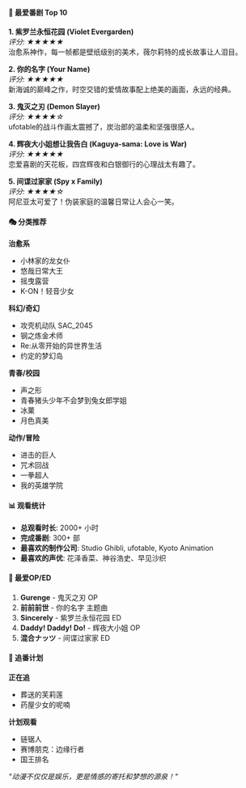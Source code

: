 #### 🌟 最爱番剧 Top 10

**1. 紫罗兰永恒花园 (Violet Evergarden)**  
*评分: ★★★★★*  
治愈系神作，每一帧都是壁纸级别的美术，薇尔莉特的成长故事让人泪目。

**2. 你的名字 (Your Name)**  
*评分: ★★★★★*  
新海诚的巅峰之作，时空交错的爱情故事配上绝美的画面，永远的经典。

**3. 鬼灭之刃 (Demon Slayer)**  
*评分: ★★★★☆*  
ufotable的战斗作画太震撼了，炭治郎的温柔和坚强很感人。

**4. 辉夜大小姐想让我告白 (Kaguya-sama: Love is War)**  
*评分: ★★★★★*  
恋爱喜剧的天花板，四宫辉夜和白银御行的心理战太有趣了。

**5. 间谍过家家 (Spy x Family)**  
*评分: ★★★★☆*  
阿尼亚太可爱了！伪装家庭的温馨日常让人会心一笑。

#### 🎭 分类推荐

**治愈系**
- 小林家的龙女仆
- 悠哉日常大王
- 摇曳露营
- K-ON！轻音少女

**科幻/奇幻**
- 攻壳机动队 SAC_2045
- 钢之炼金术师
- Re:从零开始的异世界生活
- 约定的梦幻岛

**青春/校园**
- 声之形
- 青春猪头少年不会梦到兔女郎学姐
- 冰菓
- 月色真美

**动作/冒险**
- 进击的巨人
- 咒术回战
- 一拳超人
- 我的英雄学院

#### 📊 观看统计

- **总观看时长**: 2000+ 小时
- **完成番剧**: 300+ 部
- **最喜欢的制作公司**: Studio Ghibli, ufotable, Kyoto Animation
- **最喜欢的声优**: 花泽香菜、神谷浩史、早见沙织

#### 🎵 最爱OP/ED

1. **Gurenge** - 鬼灭之刃 OP
2. **前前前世** - 你的名字 主题曲
3. **Sincerely** - 紫罗兰永恒花园 ED
4. **Daddy! Daddy! Do!** - 辉夜大小姐 OP
5. **混合ナッツ** - 间谍过家家 ED

#### 💭 追番计划

**正在追**
- 葬送的芙莉莲
- 药屋少女的呢喃

**计划观看**
- 链锯人
- 赛博朋克：边缘行者
- 国王排名

*"动漫不仅仅是娱乐，更是情感的寄托和梦想的源泉！"*